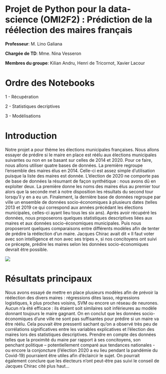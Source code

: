 # Projet de Python pour la data-science (OMI2F2) : Prédiction de la réélection des maires français
**Professeur**: M. Lino Galiana

**Chargée de TD**: Mme. Nina Vesseron

**Membres du groupe**: Kilian Andru, Henri de Tricornot, Xavier Lacour

# Ordre des Notebooks
1 - Récupération

2 - Statistiques decriptives

3 - Modélisations

# Introduction

Notre projet a pour thème les élections municipales françaises. Nous allons essayer de prédire si le maire en place est réélu aux élections municipales suivantes ou non en se basant sur celles de 2014 et 2020. Pour ce faire, nous allons utiliser quatre bases de données.
La première regroupe l’ensemble des maires élus en 2014. Celle-ci est assez simple d’utilisation puisque la liste des maires est donnée. L’élection de 2020 ne comporte pas de base de données la résumant de façon synthétique : nous avons dû en exploiter deux. La première donne les noms des maires élus au premier tour alors que la seconde met à notre disposition les résultats du second tour lorsqu’il y en a eu un. Finalement, la dernière base de données regroupe par ville un ensemble de données socio-économiques à plusieurs dates (telles 2013 et 2019 ce qui correspond aux années précédant les élections municipales, celles-ci ayant lieu tous les six ans). 
Après avoir récupéré les données, nous proposerons quelques statistiques descriptives liées aux maires et aux données socio-économiques municipales. Puis nous proposeront quelques comparaisons entre différents modèles afin de tenter de prédire la réélection d’un maire. Jacques Chirac avait dit « Il faut voter avec son intelligence et non avec ses tripes », si nos concitoyens ont suivi ce précepte, prédire les maires selon les données socio-économiques devrait être possible.

<img src="https://images.rtl.fr/~c/1155v769/rtl/www/1313193-jacques-chirac-le-9-mars-1981.jpg">

# Résultats principaux 

Nous avons essayé de mettre en place plusieurs modèles afin de prévoir la réélection des divers maires : régressions dites lasso, régressions logistiques, k plus proches voisins, SVM ou encore un réseau de neurones. Aucun n’a été efficace : ils étaient soit similaires soit inférieures au modèle donnant toujours le maire gagnant. On en conclut que les données socio-économiques d’une ville ne sont pas suffisantes pour prédire si un maire va être réélu. Cela pouvait être pressenti sachant qu’on a observé très peu de corrélations significatives entre les variables explicatives et l’élection des maires lors des statistiques descriptives. Prendre en compte des données telles que la proximité du maire par rapport à ses concitoyens, son penchant politique – potentiellement comparé aux tendances nationales - ou encore la conjoncture (l’élection 2020 a eu lieu pendant la pandémie du Covid-19) pourraient être utiles afin d’éclaircir le sujet. On pourrait également conclure que les électeurs n’ont peut-être pas suivi le conseil de Jacques Chirac cité plus haut…
